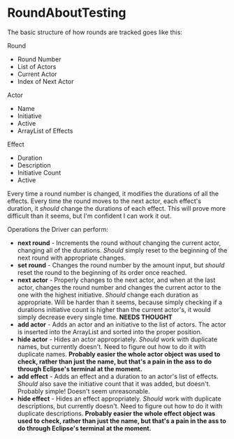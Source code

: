 # RoundAboutTesting

The basic structure of how rounds are tracked goes like this:

Round
* Round Number
* List of Actors
* Current Actor
* Index of Next Actor
  
Actor
* Name
* Initiative
* Active
* ArrayList of Effects
  
Effect
* Duration
* Description
* Initiative Count
* Active

Every time a round number is changed, it modifies the durations of all the effects. Every time the round moves to the next actor, each effect's duration, it _should_ change the durations of each effect. This will prove more difficult than it seems, but I'm confident I can work it out.

Operations the Driver can perform:
* __next round__ - Increments the round without changing the current actor, changing all of the durations. _Should_ simply reset to the beginning of the next round with appropriate changes.
* __set round__ - Changes the round number by the amount input, but _should_ reset the round to the beginning of its order once reached.
* __next actor__ - Properly changes to the next actor, and when at the last actor, changes the round number and changes the current actor to the one with the highest initiative. _Should_ change each duration as appropriate. Will be harder than it seems, because simply checking if a durations initiative count is higher than the current actor's, it would simply decrease every single time. __NEEDS THOUGHT__
* __add actor__ - Adds an actor and an initiative to the list of actors. The actor is inserted into the ArrayList and sorted into the proper position.
* __hide actor__ - Hides an actor appropriately. _Should_ work with duplicate names, but currently doesn't. Need to figure out how to do it with duplicate names. __Probably easier the whole actor object was used to check, rather than just the name, but that's a pain in the ass to do through Eclipse's terminal at the moment.__
* __add effect__ - Adds an effect and a duration to an actor's list of effects. _Should_ also save the initiative count that it was added, but doesn't. Probably simple! Doesn't seem unreasonable.
* __hide effect__ - Hides an effect appropriately. _Should_ work with duplicate descriptions, but currently doesn't. Need to figure out how to do it with duplicate descriptions. __Probably easier the whole effect object was used to check, rather than just the name, but that's a pain in the ass to do through Eclipse's terminal at the moment.__
